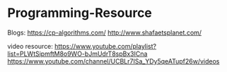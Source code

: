 # Programming-Resource
Blogs:
https://cp-algorithms.com/
http://www.shafaetsplanet.com/

video resource:
https://www.youtube.com/playlist?list=PLWtSipmftM8o9WO-bJmUdrT8spBx3ICna
https://www.youtube.com/channel/UCBLr7ISa_YDy5qeATupf26w/videos
